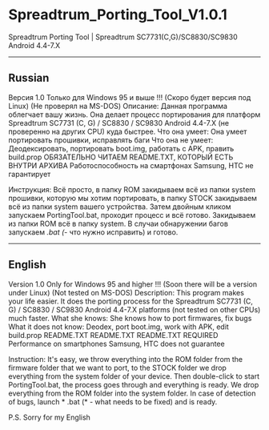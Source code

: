 # Spreadtrum_Porting_Tool_V1.0.1
Spreadtrum Porting Tool | Spreadtrum SC7731(C,G)/SC8830/SC9830 Android 4.4-7.X
******************
Russian
------------------
Версия 1.0
Только для Windows 95 и выше !!! (Скоро будет версия под Linux) (Не проверял на MS-DOS)
Описание: Данная программа облегчает вашу жизнь. Она делает процесс портирования для платформ Spreadtrum SC7731 (C, G) / SC8830 / SC9830 Android 4.4-7.X (не проверенно на других CPU) куда быстрее.
Что она умеет: Она умеет портировать прошивки, исправлять баги
Что она не умеет: Деодексировать, портировать boot.img, работать с APK, править build.prop
ОБЯЗАТЕЛЬНО ЧИТАЕМ README.TXT, КОТОРЫЙ ЕСТЬ ВНУТРИ АРХИВА
Работоспособность на смартфонах Samsung, HTC не гарантирует

Инструкция:
Всё просто, в папку ROM закидываем всё из папки system прошивки, которую мы хотим портировать, в папку STOCK закидываем всё из папки system вашего устройства. Затем двойным кликом запускаем PortingTool.bat, проходит процесс и всё готово. Закидываем из папки ROM всё в папку system. В случаи обнаружении багов запускаем *.bat (*- что нужно исправить) и готово.

******************
English
------------------
Version 1.0
Only for Windows 95 and higher !!! (Soon there will be a version under Linux) (Not tested on MS-DOS)
Description: This program makes your life easier. It does the porting process for the Spreadtrum SC7731 (C, G) / SC8830 / SC9830 Android 4.4-7.X platforms (not tested on other CPUs) much faster.
What she knows: She knows how to port firmwares, fix bugs
What it does not know: Deodex, port boot.img, work with APK, edit build.prop
README.TXT README.TXT README.TXT REQUIRED
Performance on smartphones Samsung, HTC does not guarantee

Instruction: 
It's easy, we throw everything into the ROM folder from the firmware folder that we want to port, to the STOCK folder we drop everything from the system folder of your device. Then double-click to start PortingTool.bat, the process goes through and everything is ready. We drop everything from the ROM folder into the system folder. In case of detection of bugs, launch * .bat (* - what needs to be fixed) and is ready.

P.S. Sorry for my English

